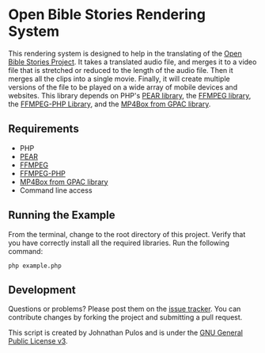 Open Bible Stories Rendering System
===================================

This rendering system is designed to help in the translating of the [Open Bible Stories Project](http://openbiblestories.com/).  It takes a translated audio file, and merges it to a video file that is stretched or reduced to the length of the audio file.  Then it merges all the clips into a single movie.  Finally,  it will create multiple versions of the file to be played on a wide array of mobile devices and websites.  This library depends on PHP's [PEAR library](http://pear.php.net/), the [FFMPEG library](http://ffmpeg.org/), the [FFMPEG-PHP Library](https://github.com/char0n/ffmpeg-php), and the [MP4Box from GPAC library](http://gpac.wp.mines-telecom.fr/).

Requirements
------------

* PHP
* [PEAR](http://pear.php.net/)
* [FFMPEG](http://ffmpeg.org/)
* [FFMPEG-PHP](https://github.com/char0n/ffmpeg-php)
* [MP4Box from GPAC library](http://gpac.wp.mines-telecom.fr/)
* Command line access

Running the Example
-------------------

From the terminal,  change to the root directory of this project.  Verify that you have correctly install all the required libraries.  Run the following command:

`php example.php`

Development
-----------

Questions or problems? Please post them on the [issue tracker](). You can contribute changes by forking the project and submitting a pull request.

This script is created by Johnathan Pulos and is under the [GNU General Public License v3](http://www.gnu.org/licenses/gpl-3.0-standalone.html).
